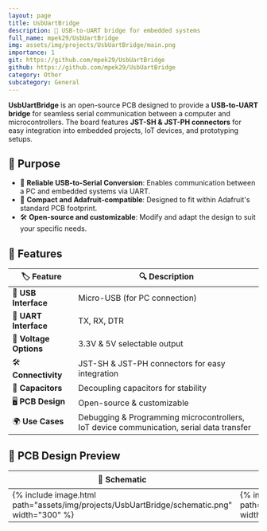 ```yaml
---
layout: page
title: UsbUartBridge
description: 🔌 USB-to-UART bridge for embedded systems
full_name: mpek29/UsbUartBridge
img: assets/img/projects/UsbUartBridge/main.png
importance: 1
git: https://github.com/mpek29/UsbUartBridge
github: https://github.com/mpek29/UsbUartBridge
category: Other
subcategory: General
---
```



**UsbUartBridge** is an open-source PCB designed to provide a **USB-to-UART bridge** for seamless serial communication between a computer and microcontrollers. The board features **JST-SH & JST-PH connectors** for easy integration into embedded projects, IoT devices, and prototyping setups.

## 🎯 Purpose


- 🔌 **Reliable USB-to-Serial Conversion**: Enables communication between a PC and embedded systems via UART.
- 📏 **Compact and Adafruit-compatible**: Designed to fit within Adafruit's standard PCB footprint.
- 🛠️ **Open-source and customizable**: Modify and adapt the design to suit your specific needs.

## 📝 Features


| 🏷️ Feature            | 🔍 Description                                                                           |
| ---------------------- | ---------------------------------------------------------------------------------------- |
| 🔌 **USB Interface**   | Micro-USB (for PC connection)                                                            |
| 📡 **UART Interface**  | TX, RX, DTR                                                                              |
| 🔋 **Voltage Options** | 3.3V & 5V selectable output                                                              |
| 🛠️ **Connectivity**   | JST-SH & JST-PH connectors for easy integration                                          |
| 🔧 **Capacitors**      | Decoupling capacitors for stability                                                      |
| 🖥️ **PCB Design**     | Open-source & customizable                                                               |
| 🌍 **Use Cases**       | Debugging & Programming microcontrollers, IoT device communication, serial data transfer |

## 📐 PCB Design Preview

| 📜 Schematic | 🖥️ PCB Layout | 🏗️ 3D |
|-----------|-----------|-----------|
| {% include image.html path="assets/img/projects/UsbUartBridge/schematic.png" width="300" %} | {% include image.html path="assets/img/projects/UsbUartBridge/pcb_layout.png" width="300" %} | {% include image.html path="assets/img/projects/UsbUartBridge/3d.png" width="300" %} |

